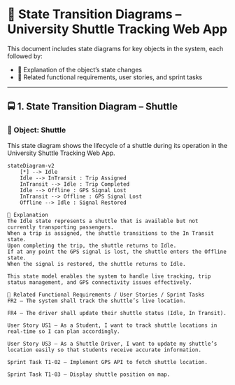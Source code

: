 # 🚦 State Transition Diagrams – University Shuttle Tracking Web App

This document includes state diagrams for key objects in the system, each followed by:

- 📝 Explanation of the object’s state changes  
- 🔗 Related functional requirements, user stories, and sprint tasks

---

## 🚍 1. State Transition Diagram – Shuttle

### 🎯 Object: Shuttle

This state diagram shows the lifecycle of a shuttle during its operation in the University Shuttle Tracking Web App.

```mermaid
stateDiagram-v2
    [*] --> Idle
    Idle --> InTransit : Trip Assigned
    InTransit --> Idle : Trip Completed
    Idle --> Offline : GPS Signal Lost
    InTransit --> Offline : GPS Signal Lost
    Offline --> Idle : Signal Restored

📝 Explanation
The Idle state represents a shuttle that is available but not currently transporting passengers.
When a trip is assigned, the shuttle transitions to the In Transit state.
Upon completing the trip, the shuttle returns to Idle.
If at any point the GPS signal is lost, the shuttle enters the Offline state.
When the signal is restored, the shuttle returns to Idle.

This state model enables the system to handle live tracking, trip status management, and GPS connectivity issues effectively.

🔗 Related Functional Requirements / User Stories / Sprint Tasks
FR2 – The system shall track the shuttle’s live location.

FR4 – The driver shall update their shuttle status (Idle, In Transit).

User Story US1 – As a Student, I want to track shuttle locations in real-time so I can plan accordingly.

User Story US3 – As a Shuttle Driver, I want to update my shuttle’s location easily so that students receive accurate information.

Sprint Task T1-02 – Implement GPS API to fetch shuttle location.

Sprint Task T1-03 – Display shuttle position on map.
